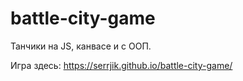 # battle-city-game
Танчики на JS, канвасе и с ООП.

Игра здесь: https://serrjik.github.io/battle-city-game/
